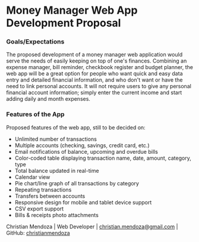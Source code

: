 # Money Manager Web App Development Proposal

### Goals/Expectations
The proposed development of a money manager web application would serve the needs of easily keeping on top of one's finances. Combining an expense manager, bill reminder, checkbook register and budget planner,
the web app will be a great option for people who want quick and easy data entry and detailed financial information, and who don't want or have the need to link personal accounts. It will not require users to give any personal financial account information; simply enter the current income and start adding daily and month expenses.

### Features of the App
Proposed features of the web app, still to be decided on:

* Unlimited number of transactions
* Multiple accounts (checking, savings, credit card, etc.)
* Email notifications of balance, upcoming and overdue bills
* Color-coded table displaying transaction name, date, amount, category, type* Total balance updated in real-time
* Calendar view
* Pie chart/line graph of all transactions by category
* Repeating transactions
* Transfers between accounts
* Responsive design for mobile and tablet device support
* CSV export support
* Bills & receipts photo attachments

Christian Mendoza  |  Web Developer  |  [christian.mendoza@gmail.com](mailto:christian.mendoza@gmail.com)  |  GitHub: [christianmendoza](https://github.com/christianmendoza)